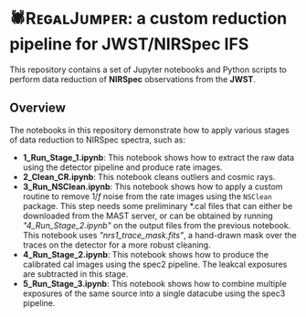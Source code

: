 # 🕷️RᴇɢᴀʟJᴜᴍᴘᴇʀ: a custom reduction pipeline for JWST/NIRSpec IFS

This repository contains a set of Jupyter notebooks and Python scripts to perform data reduction of **NIRSpec** observations from the **JWST**.

## Overview

The notebooks in this repository demonstrate how to apply various stages of data reduction to NIRSpec spectra, such as:

- **1_Run_Stage_1.ipynb**: This notebook shows how to extract the raw data using the detector pipeline and produce rate images.
- **2_Clean_CR.ipynb**: This notebook cleans outliers and cosmic rays.
- **3_Run_NSClean.ipynb**: This notebook shows how to apply a custom routine to remove $1/f$ noise from the rate images using the `NSClean` package. This step needs some preliminary \*.cal files that can either be downloaded from the MAST server, or can be obtained by running *"4_Run_Stage_2.ipynb"* on the output files from the previous notebook. This notebook uses *"nrs1_trace_mask.fits"*, a hand-drawn mask over the traces on the detector for a more robust cleaning.
- **4_Run_Stage_2.ipynb**: This notebook shows how to produce the calibrated cal images using the spec2 pipeline. The leakcal exposures are subtracted in this stage.
- **5_Run_Stage_3.ipynb**: This notebook shows how to combine multiple exposures of the same source into a single datacube using the spec3 pipeline.
